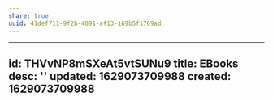 ```yaml
---
share: true
uuid: 41def711-9f2b-4891-af13-169b5f1769ad
---
```

---
id: THVvNP8mSXeAt5vtSUNu9
title: EBooks
desc: ''
updated: 1629073709988
created: 1629073709988
---

